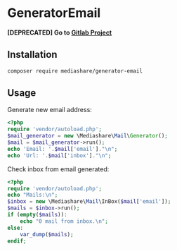 # GeneratorEmail
**[DEPRECATED] Go to [Gitlab Project](https://gitlab.marquand.pro/MarquandT/generator-email)**
## Installation
```bash
composer require mediashare/generator-email
```
## Usage
Generate new email address:
```php
<?php
require 'vendor/autoload.php';
$mail_generator = new \Mediashare\Mail\Generator();
$mail = $mail_generator->run();
echo 'Email: '.$mail['email']."\n";
echo 'Url: '.$mail['inbox']."\n";
```
Check inbox from email generated:
```php
<?php
require 'vendor/autoload.php';
echo "Mails:\n";
$inbox = new \Mediashare\Mail\InBox($mail['email']);
$mails = $inbox->run();
if (empty($mails)):
    echo "0 mail from inbox.\n";
else:
    var_dump($mails);
endif;
```

